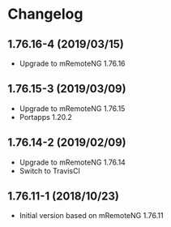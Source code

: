 # Changelog

## 1.76.16-4 (2019/03/15)

* Upgrade to mRemoteNG 1.76.16

## 1.76.15-3 (2019/03/09)

* Upgrade to mRemoteNG 1.76.15
* Portapps 1.20.2

## 1.76.14-2 (2019/02/09)

* Upgrade to mRemoteNG 1.76.14
* Switch to TravisCI

## 1.76.11-1 (2018/10/23)

* Initial version based on mRemoteNG 1.76.11
